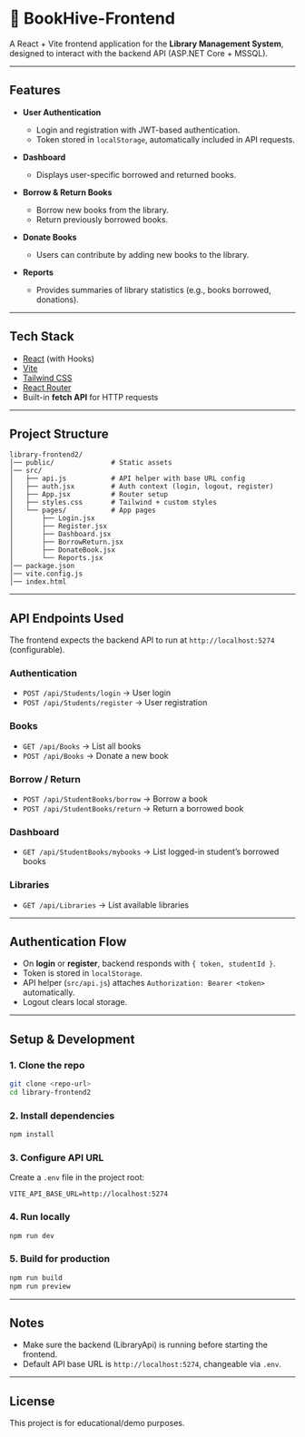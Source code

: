 # 🐝 BookHive-Frontend

A React + Vite frontend application for the **Library Management System**, designed to interact with the backend API (ASP.NET Core + MSSQL).

---

## Features

- **User Authentication**
  - Login and registration with JWT-based authentication.
  - Token stored in `localStorage`, automatically included in API requests.

- **Dashboard**
  - Displays user-specific borrowed and returned books.

- **Borrow & Return Books**
  - Borrow new books from the library.
  - Return previously borrowed books.

- **Donate Books**
  - Users can contribute by adding new books to the library.

- **Reports**
  - Provides summaries of library statistics (e.g., books borrowed, donations).

---

## Tech Stack

- [React](https://react.dev/) (with Hooks)
- [Vite](https://vitejs.dev/)
- [Tailwind CSS](https://tailwindcss.com/)
- [React Router](https://reactrouter.com/)
- Built-in **fetch API** for HTTP requests

---

## Project Structure

```
library-frontend2/
│── public/              # Static assets
│── src/
│   ├── api.js           # API helper with base URL config
│   ├── auth.jsx         # Auth context (login, logout, register)
│   ├── App.jsx          # Router setup
│   ├── styles.css       # Tailwind + custom styles
│   └── pages/           # App pages
│       ├── Login.jsx
│       ├── Register.jsx
│       ├── Dashboard.jsx
│       ├── BorrowReturn.jsx
│       ├── DonateBook.jsx
│       └── Reports.jsx
│── package.json
│── vite.config.js
│── index.html
```

---

## API Endpoints Used

The frontend expects the backend API to run at `http://localhost:5274` (configurable).

### Authentication
- `POST /api/Students/login` → User login
- `POST /api/Students/register` → User registration

### Books
- `GET /api/Books` → List all books
- `POST /api/Books` → Donate a new book

### Borrow / Return
- `POST /api/StudentBooks/borrow` → Borrow a book
- `POST /api/StudentBooks/return` → Return a borrowed book

### Dashboard
- `GET /api/StudentBooks/mybooks` → List logged-in student’s borrowed books

### Libraries
- `GET /api/Libraries` → List available libraries

---

## Authentication Flow

- On **login** or **register**, backend responds with `{ token, studentId }`.
- Token is stored in `localStorage`.
- API helper (`src/api.js`) attaches `Authorization: Bearer <token>` automatically.
- Logout clears local storage.

---

## Setup & Development

### 1. Clone the repo

```bash
git clone <repo-url>
cd library-frontend2
```

### 2. Install dependencies

```bash
npm install
```

### 3. Configure API URL

Create a `.env` file in the project root:

```env
VITE_API_BASE_URL=http://localhost:5274
```

### 4. Run locally

```bash
npm run dev
```

### 5. Build for production

```bash
npm run build
npm run preview
```

---

## Notes

- Make sure the backend (LibraryApi) is running before starting the frontend.
- Default API base URL is `http://localhost:5274`, changeable via `.env`.

---

## License

This project is for educational/demo purposes.

